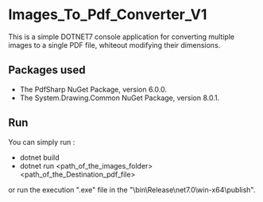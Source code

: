 # Images_To_Pdf_Converter_V1

This is a simple DOTNET7 console application for converting multiple images to a single PDF file, whiteout modifying their dimensions.

## Packages used

* The PdfSharp NuGet Package, version 6.0.0.
* The System.Drawing.Common NuGet Package, version 8.0.1.

## Run 

You can simply run :

-   dotnet build
-   dotnet run <path_of_the_images_folder> <path_of_the_Destination_pdf_file>

or run the execution ".exe" file in the "\bin\Release\net7.0\win-x64\publish".

